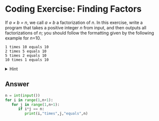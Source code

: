 # Coding Exercise: Finding Factors

If *a × b = n*, we call *a × b* a factorization of *n*. In this exercise, write a program that takes a positive integer *n* from input, 
and then outputs all factorizations of *n*; you should follow the formatting given by the following example for *n*=10.
```
1 times 10 equals 10
2 times 5 equals 10
5 times 2 equals 10
10 times 1 equals 10
```
<details>
   <summary>
      Hint
   </summary>
   
   ![image](https://github.com/ansilmbabl/CS-circle-python/assets/86063895/8431bf5d-ea47-4606-9a5e-72ecc2b096e4)

</details>

## Answer
```python
n = int(input())
for i in range(1,n+1):
   for j in range(1,n+1):
      if i*j == n:
         print(i,"times",j,"equals",n)
